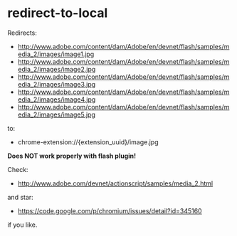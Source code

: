 redirect-to-local
===

Redirects:

* http://www.adobe.com/content/dam/Adobe/en/devnet/flash/samples/media_2/images/image1.jpg
* http://www.adobe.com/content/dam/Adobe/en/devnet/flash/samples/media_2/images/image2.jpg
* http://www.adobe.com/content/dam/Adobe/en/devnet/flash/samples/media_2/images/image3.jpg
* http://www.adobe.com/content/dam/Adobe/en/devnet/flash/samples/media_2/images/image4.jpg
* http://www.adobe.com/content/dam/Adobe/en/devnet/flash/samples/media_2/images/image5.jpg

to:

* chrome-extension://{extension_uuid}/image.jpg

__Does NOT work properly with flash plugin!__

Check:

* http://www.adobe.com/devnet/actionscript/samples/media_2.html

and star:

* https://code.google.com/p/chromium/issues/detail?id=345160

if you like.
